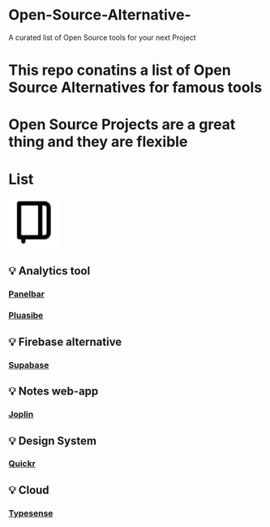# Open-Source-Alternative-
A curated list of Open Source tools for your next Project

# This repo conatins a list of Open Source Alternatives for famous tools
# Open Source Projects are a great thing and they are flexible 

# List

<img src="download.svg" height="100px" width="100px"/>

## 💡 Analytics tool
### [Panelbar](https://panelbear.com/)
### [Pluasibe](https://plausible.io/)
## 💡 Firebase alternative
### [Supabase](https://supabase.io/)
## 💡 Notes web-app
### [Joplin](https://joplinapp.org/)
## 💡 Design System
### [Quickr](https://quickrdesignsystem.com/)
## 💡 Cloud
### [Typesense](https://cloud.typesense.org/)
